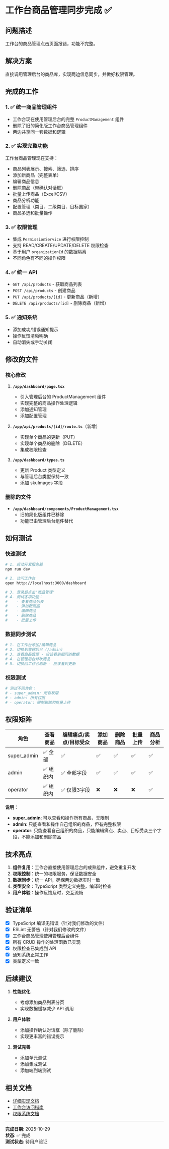 # 工作台商品管理同步完成 ✅

## 问题描述
工作台的商品管理点击页面报错，功能不完整。

## 解决方案
直接调用管理后台的商品库，实现两边信息同步，并做好权限管理。

## 完成的工作

### 1. ✅ 统一商品管理组件
- 工作台现在使用管理后台的完整 `ProductManagement` 组件
- 删除了旧的简化版工作台商品管理组件
- 两边共享同一套数据和逻辑

### 2. ✅ 实现完整功能
工作台商品管理现在支持：
- 商品列表展示、搜索、筛选、排序
- 添加新商品（完整表单）
- 编辑商品信息
- 删除商品（带确认对话框）
- 批量上传商品（Excel/CSV）
- 商品分析功能
- 配置管理（类目、二级类目、目标国家）
- 商品多选和批量操作

### 3. ✅ 权限管理
- 集成 `PermissionService` 进行权限控制
- 支持 READ/CREATE/UPDATE/DELETE 权限检查
- 基于用户 `organizationId` 的数据隔离
- 不同角色有不同的操作权限

### 4. ✅ 统一 API
- `GET /api/products` - 获取商品列表
- `POST /api/products` - 创建商品
- `PUT /api/products/[id]` - 更新商品（新增）
- `DELETE /api/products/[id]` - 删除商品（新增）

### 5. ✅ 通知系统
- 添加成功/错误通知提示
- 操作反馈清晰明确
- 自动消失或手动关闭

## 修改的文件

### 核心修改
1. **`/app/dashboard/page.tsx`**
   - 引入管理后台的 ProductManagement 组件
   - 实现完整的商品操作处理逻辑
   - 添加通知管理
   - 添加配置管理

2. **`/app/api/products/[id]/route.ts`**（新增）
   - 实现单个商品的更新（PUT）
   - 实现单个商品的删除（DELETE）
   - 集成权限检查

3. **`/app/dashboard/types.ts`**
   - 更新 Product 类型定义
   - 与管理后台类型保持一致
   - 添加 skuImages 字段

### 删除的文件
- **`/app/dashboard/components/ProductManagement.tsx`**
  - 旧的简化版组件已移除
  - 功能已由管理后台组件替代

## 如何测试

### 快速测试
```bash
# 1. 启动开发服务器
npm run dev

# 2. 访问工作台
open http://localhost:3000/dashboard

# 3. 登录后点击"商品管理"
# 4. 测试各项功能：
#    - 查看商品列表
#    - 添加新商品
#    - 编辑商品
#    - 删除商品
#    - 批量上传
```

### 数据同步测试
```bash
# 1. 在工作台添加/编辑商品
# 2. 切换到管理后台 (/admin)
# 3. 查看商品管理 - 应该看到相同的数据
# 4. 在管理后台修改商品
# 5. 切换回工作台刷新 - 应该看到更新
```

### 权限测试
```bash
# 测试不同角色：
# - super_admin: 所有权限
# - admin: 所有权限
# - operator: 限制删除和批量上传
```

## 权限矩阵

| 角色 | 查看商品 | 编辑痛点/卖点/目标受众 | 添加商品 | 删除商品 | 批量上传 | 商品分析 |
|------|---------|---------------------|---------|---------|---------|---------|
| super_admin | ✅ 全部 | ✅ | ✅ | ✅ | ✅ | ✅ |
| admin | ✅ 组织内 | ✅ 全部字段 | ✅ | ✅ | ✅ | ✅ |
| operator | ✅ 组织内 | ✅ 仅限3字段 | ❌ | ❌ | ❌ | ✅ |

**说明**：
- **super_admin**: 可以查看和操作所有商品，无限制
- **admin**: 只能查看和操作自己组织的商品，但有完整权限
- **operator**: 只能查看自己组织的商品，只能编辑痛点、卖点、目标受众三个字段，不能添加和删除商品

## 技术亮点

1. **组件复用**：工作台直接使用管理后台的成熟组件，避免重复开发
2. **权限控制**：统一的权限服务，保证数据安全
3. **数据同步**：统一 API，确保两边数据实时一致
4. **类型安全**：TypeScript 类型定义完整，编译时检查
5. **用户体验**：操作反馈及时，交互流畅

## 验证清单

- [x] TypeScript 编译无错误（针对我们修改的文件）
- [x] ESLint 无警告（针对我们修改的文件）
- [x] 工作台商品管理使用管理后台组件
- [x] 所有 CRUD 操作的处理函数已实现
- [x] 权限检查已集成到 API
- [x] 通知系统正常工作
- [x] 类型定义一致

## 后续建议

1. **性能优化**
   - 考虑添加商品列表分页
   - 实现数据缓存减少 API 调用

2. **用户体验**
   - 添加操作确认对话框（除了删除）
   - 实现更丰富的错误提示

3. **测试完善**
   - 添加单元测试
   - 添加集成测试
   - 添加端到端测试

## 相关文档

- [详细实现文档](./DASHBOARD_PRODUCT_INTEGRATION.md)
- [工作台访问指南](./DASHBOARD_ACCESS.md)
- [权限系统文档](./docs/technical/permissions.md)

---

**完成日期**: 2025-10-29  
**状态**: ✅ 完成  
**测试状态**: 待用户验证

